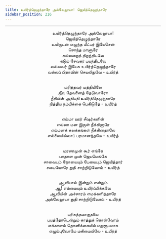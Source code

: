 ```yaml
---
title: உயிர்த்தெழுந்தாரே அல்லேலூயா! ஜெயித்தெழுந்தாரே
sidebar_position: 216
---
```


---
<center>
உயிர்த்தெழுந்தாரே அல்லேலூயா!<br/>
ஜெயித்தெழுந்தாரே<br/>
உயிருடன் எழுந்த மீட்பர் இயேசென்<br/>
சொந்த மானாரே<br/>
கல்லறைத் திறந்திடவே<br/>
கடும் சேவகர் பயந்திடவே<br/>
வல்லவர் இயேசு உயிர்த்தெழுந்தாரே<br/>
வல்லப் பிதாவின் செயலிதுவே                - உயிர்த்<br/><br/>

மரித்தவர் மத்தியிலே<br/>
ஜீவ தேவனைத் தேடுவாரோ<br/>
நீதியின் அதிபதி உயிர்த்தெழுந்தாரே<br/>
நித்திய நம்பிக்கை பெகிடுதே                - உயிர்த்<br/><br/>

எம்மா ஊர் சீஷர்களின்<br/>
எல்லா மன இருள் நீக்கினாரே<br/>
எம்மனக் கலக்கங்கள் நீக்கினதாலே<br/>
எல்லையில்லாப் பரமானந்தமே            - உயிர்த்<br/><br/>

மரணமுன் கூர் எங்கே<br/>
பாதாள முன் ஜெயமெங்கே<br/>
சாவையும் நோயையும் பேயையும் ஜெயித்தார்<br/>
சபையோரே துதி சாற்றிடுவோம்            - உயிர்த்<br/><br/>

ஆவியால் இன்றும் என்றும்<br/>
ஆ! எம்மையும் உயிர்ப்பிக்கவே<br/>
ஆவியின் அச்சாரம் எமக்களித்தாரே<br/>
அல்லேலூயா துதி சாற்றிடுவோம்            - உயிர்த்<br/><br/>

பரிசுத்தமாகுதலை<br/>
பயத்தோடென்றும் காத்துக் கொள்வோம்<br/>
எக்காளம் தொனிக்கையில் மறுரூபமாக<br/>
எழும்புவோமே மகிமையிலே                - உயிர்த்
</center>
